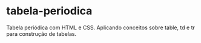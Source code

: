 # tabela-periodica
Tabela periódica com HTML e CSS. Aplicando conceitos sobre table, td e tr para construção de tabelas.
